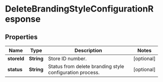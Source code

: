 
# DeleteBrandingStyleConfigurationResponse

## Properties
Name | Type | Description | Notes
------------ | ------------- | ------------- | -------------
**storeId** | **String** | Store ID number. |  [optional]
**status** | **String** | Status from delete branding style configuration process. |  [optional]



